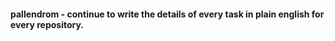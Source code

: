 #### pallendrom  - continue to write the details of every task in plain english for every repository. 
